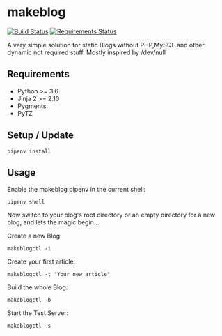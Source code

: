 # makeblog
[![Build Status](https://travis-ci.org/encbladexp/makeblog.svg?branch=master)](https://travis-ci.org/encbladexp/makeblog)
[![Requirements Status](https://requires.io/github/encbladexp/makeblog/requirements.svg?branch=master)](https://requires.io/github/encbladexp/makeblog/requirements/?branch=master)

A very simple solution for static Blogs without PHP,MySQL and other dynamic not
required stuff. Mostly inspired by /dev/null

## Requirements

* Python >= 3.6
* Jinja 2 >= 2.10
* Pygments
* PyTZ

## Setup / Update

    pipenv install

## Usage

Enable the makeblog pipenv in the current shell:

    pipenv shell

Now switch to your blog's root directory or an empty directory for a new blog, and lets the
magic begin…

Create a new Blog:

    makeblogctl -i

Create your first article:

    makeblogctl -t "Your new article"

Build the whole Blog:

    makeblogctl -b

Start the Test Server:

    makeblogctl -s
